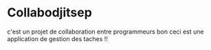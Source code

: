 # Collabodjitsep
c'est un projet de collaboration entre programmeurs
bon ceci est une application de gestion des taches !!
